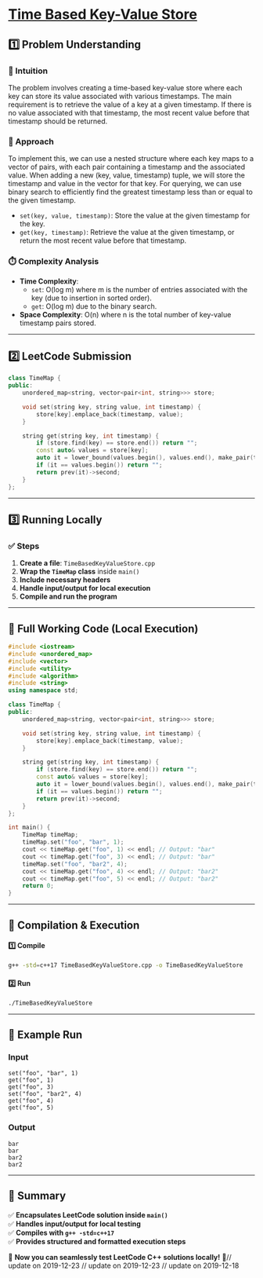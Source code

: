 # **[Time Based Key-Value Store](https://leetcode.com/problems/time-based-key-value-store/description/)**  

## **1️⃣ Problem Understanding**  
### **📌 Intuition**  
The problem involves creating a time-based key-value store where each key can store its value associated with various timestamps. The main requirement is to retrieve the value of a key at a given timestamp. If there is no value associated with that timestamp, the most recent value before that timestamp should be returned. 

### **🚀 Approach**  
To implement this, we can use a nested structure where each key maps to a vector of pairs, with each pair containing a timestamp and the associated value. When adding a new (key, value, timestamp) tuple, we will store the timestamp and value in the vector for that key. For querying, we can use binary search to efficiently find the greatest timestamp less than or equal to the given timestamp.

- `set(key, value, timestamp)`: Store the value at the given timestamp for the key.
- `get(key, timestamp)`: Retrieve the value at the given timestamp, or return the most recent value before that timestamp.

### **⏱️ Complexity Analysis**  
- **Time Complexity**: 
  - `set`: O(log m) where m is the number of entries associated with the key (due to insertion in sorted order).
  - `get`: O(log m) due to the binary search.
- **Space Complexity**: O(n) where n is the total number of key-value timestamp pairs stored.

---  

## **2️⃣ LeetCode Submission**  
```cpp
class TimeMap {
public:
    unordered_map<string, vector<pair<int, string>>> store;

    void set(string key, string value, int timestamp) {
        store[key].emplace_back(timestamp, value);
    }

    string get(string key, int timestamp) {
        if (store.find(key) == store.end()) return "";
        const auto& values = store[key];
        auto it = lower_bound(values.begin(), values.end(), make_pair(timestamp + 1, ""));
        if (it == values.begin()) return "";
        return prev(it)->second;
    }
};
```  

---  

## **3️⃣ Running Locally**  
### **✅ Steps**  
1. **Create a file**: `TimeBasedKeyValueStore.cpp`  
2. **Wrap the `TimeMap` class** inside `main()`  
3. **Include necessary headers**  
4. **Handle input/output for local execution**  
5. **Compile and run the program**  

---  

## **📝 Full Working Code (Local Execution)**  
```cpp
#include <iostream>
#include <unordered_map>
#include <vector>
#include <utility>
#include <algorithm>
#include <string>
using namespace std;

class TimeMap {
public:
    unordered_map<string, vector<pair<int, string>>> store;

    void set(string key, string value, int timestamp) {
        store[key].emplace_back(timestamp, value);
    }

    string get(string key, int timestamp) {
        if (store.find(key) == store.end()) return "";
        const auto& values = store[key];
        auto it = lower_bound(values.begin(), values.end(), make_pair(timestamp + 1, ""));
        if (it == values.begin()) return "";
        return prev(it)->second;
    }
};

int main() {
    TimeMap timeMap;
    timeMap.set("foo", "bar", 1);
    cout << timeMap.get("foo", 1) << endl; // Output: "bar"
    cout << timeMap.get("foo", 3) << endl; // Output: "bar"
    timeMap.set("foo", "bar2", 4);
    cout << timeMap.get("foo", 4) << endl; // Output: "bar2"
    cout << timeMap.get("foo", 5) << endl; // Output: "bar2"
    return 0;
}
```  

---  

## **🔧 Compilation & Execution**  
#### **1️⃣ Compile**  
```bash
g++ -std=c++17 TimeBasedKeyValueStore.cpp -o TimeBasedKeyValueStore
```  

#### **2️⃣ Run**  
```bash
./TimeBasedKeyValueStore
```  

---  

## **🎯 Example Run**  
### **Input**  
```
set("foo", "bar", 1)
get("foo", 1)
get("foo", 3)
set("foo", "bar2", 4)
get("foo", 4)
get("foo", 5)
```  
### **Output**  
```
bar
bar
bar2
bar2
```  

---  

## **📌 Summary**  
✅ **Encapsulates LeetCode solution inside `main()`**  
✅ **Handles input/output for local testing**  
✅ **Compiles with `g++ -std=c++17`**  
✅ **Provides structured and formatted execution steps**  

🚀 **Now you can seamlessly test LeetCode C++ solutions locally!** 🚀// update on 2019-12-23
// update on 2019-12-23
// update on 2019-12-18
